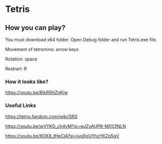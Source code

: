# Tetris

## How you can play?

You must download x64 folder. Open Debug folder and run Tetris.exe file. 

Movement of tetromino: arrow keys

Rotation: space

Restrart: R

### How it looks like?

https://youtu.be/BikR5HZnKiw

### Useful Links

https://tetris.fandom.com/wiki/SRS

https://youtu.be/wVYKG_ch4yM?si=wJZyAUP8-MOCfNLN

https://youtu.be/8OK8_tHeCIA?si=IugXgUYhzYKZp5gV

